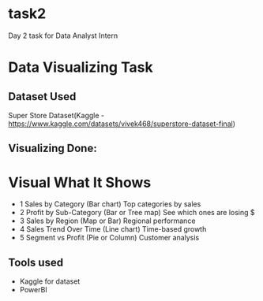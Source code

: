 # task2
Day 2 task for Data Analyst Intern

# Data Visualizing Task

## Dataset Used
Super Store Dataset(Kaggle - https://www.kaggle.com/datasets/vivek468/superstore-dataset-final)

## Visualizing Done:
#	Visual	                                    What It Shows
- 1	Sales by Category (Bar chart)	              Top categories by sales
- 2	Profit by Sub-Category (Bar or Tree map)	  See which ones are losing $
- 3	Sales by Region (Map or Bar)	              Regional performance
- 4	Sales Trend Over Time (Line chart)	        Time-based growth
- 5	Segment vs Profit (Pie or Column)	          Customer analysis

## Tools used
- Kaggle for dataset
- PowerBI
